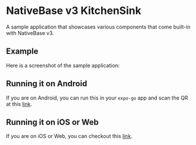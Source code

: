 # NativeBase v3 KitchenSink

A sample application that showcases various components that come built-in with NativeBase v3.

## Example

Here is a screenshot of the sample application:

## Running it on Android

If you are on Android, you can run this in your `expo-go` app and scan the QR at this [link](https://expo.io/@geekyants/kitchensink-app-native-base).

## Running it on iOS or Web

If you are on iOS or Web, you can checkout this [link](https://kitchensink.nativebase.io/).
